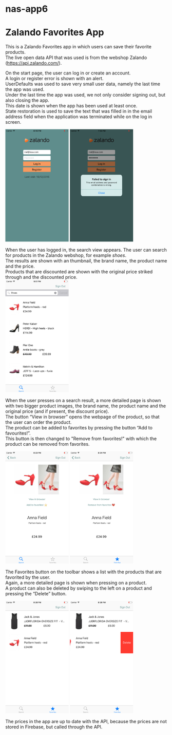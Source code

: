 # nas-app6
Zalando Favorites App
=====================

This is a Zalando Favorites app in which users can save their favorite products.   
The live open data API that was used is from the webshop Zalando (https://api.zalando.com/).   

On the start page, the user can log in or create an account.   
A login or register error is shown with an alert.   
UserDefaults was used to save very small user data, namely the last time the app was used.  
Under the last time the app was used, we not only consider signing out, but also closing the app.   
This date is shown when the app has been used at least once.   
State restoration is used to save the text that was filled in in the email address field when the application was terminated while on the log in screen.    

<img src="https://github.com/meltjh/nas-app6/raw/master/doc/login2.png" height="350">
<img src="https://github.com/meltjh/nas-app6/raw/master/doc/login-error.png" height="350">    

When the user has logged in, the search view appears. 
The user can search for products in the Zalando webshop, for example _shoes_.   
The results are shown with an thumbnail, the brand name, the product name and the price.   
Products that are discounted are shown with the original price striked through and the discounted price.   
<img src="https://github.com/meltjh/nas-app6/raw/master/doc/search2.png" height="350">  

When the user presses on a search result, a more detailed page is shown with two bigger product images, the brand name, the product name and the original price (and if present, the discount price).   
The button “View in browser” opens the webpage of the product, so that the user can order the product.   
The product can be added to favorites by pressing the button “Add to favourites!”.   
This button is then changed to "Remove from favorites!" with which the product can be removed from favorites. 

<img src="https://github.com/meltjh/nas-app6/raw/master/doc/detailed.png" height="350">
<img src="https://github.com/meltjh/nas-app6/raw/master/doc/detailed2.png" height="350">  

The Favorites button on the toolbar shows a list with the products that are favorited by the user.    
Again, a more detailed page is shown when pressing on a product.   
A product can also be deleted by swiping to the left on a product and pressing the “Delete” button.   

<img src="https://github.com/meltjh/nas-app6/raw/master/doc/favorites.png" height="350">
<img src="https://github.com/meltjh/nas-app6/raw/master/doc/delete.png" height="350">  

The prices in the app are up to date with the API, because the prices are not stored in Firebase, but called through the API.
